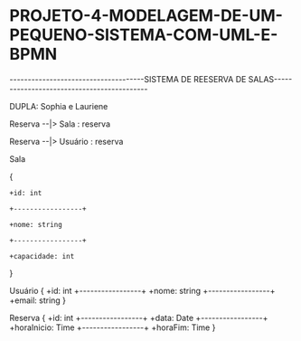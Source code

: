 # PROJETO-4-MODELAGEM-DE-UM-PEQUENO-SISTEMA-COM-UML-E-BPMN

-------------------------------------SISTEMA DE REESERVA DE SALAS-------------------------------------------

DUPLA: Sophia e Lauriene

  Reserva --|> Sala : reserva
  
  Reserva --|> Usuário : reserva
  
  Sala
  
  {
  
    +id: int
  
    +-----------------+
    
    +nome: string
    
    +-----------------+
    
    +capacidade: int
    
  }

  
  Usuário
  {
    +id: int
    +-----------------+
    +nome: string
    +-----------------+
    +email: string
  }
  
  Reserva 
  {
    +id: int
    +-----------------+
    +data: Date
    +-----------------+
    +horaInicio: Time
    +-----------------+
    +horaFim: Time
  }

